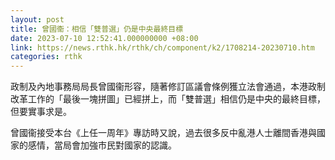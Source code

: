 ```yaml
---
layout: post
title: 曾國衞：相信「雙普選」仍是中央最終目標
date: 2023-07-10 12:52:41.000000000 +08:00
link: https://news.rthk.hk/rthk/ch/component/k2/1708214-20230710.htm
categories: rthk
---
```


政制及內地事務局局長曾國衞形容，隨著修訂區議會條例獲立法會通過，本港政制改革工作的「最後一塊拼圖」已經拼上，而「雙普選」相信仍是中央的最終目標，但要實事求是。

曾國衞接受本台《上任一周年》專訪時又說，過去很多反中亂港人士離間香港與國家的感情，當局會加強市民對國家的認識。
